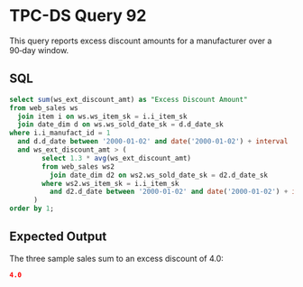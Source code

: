 # TPC-DS Query 92

This query reports excess discount amounts for a manufacturer over a 90‑day window.

## SQL
```sql
select sum(ws_ext_discount_amt) as "Excess Discount Amount"
from web_sales ws
  join item i on ws.ws_item_sk = i.i_item_sk
  join date_dim d on ws.ws_sold_date_sk = d.d_date_sk
where i.i_manufact_id = 1
  and d.d_date between '2000-01-02' and date('2000-01-02') + interval '90' day
  and ws_ext_discount_amt > (
        select 1.3 * avg(ws_ext_discount_amt)
        from web_sales ws2
          join date_dim d2 on ws2.ws_sold_date_sk = d2.d_date_sk
        where ws2.ws_item_sk = i.i_item_sk
          and d2.d_date between '2000-01-02' and date('2000-01-02') + interval '90' day
      )
order by 1;
```

## Expected Output
The three sample sales sum to an excess discount of 4.0:
```json
4.0
```
